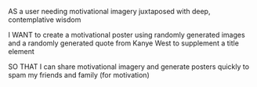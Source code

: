 AS a user needing motivational imagery juxtaposed with deep, contemplative wisdom

I WANT to create a motivational poster using randomly generated images and a randomly generated quote from Kanye West to supplement a title element

SO THAT I can share motivational imagery and generate posters quickly to spam my friends and family (for motivation)
